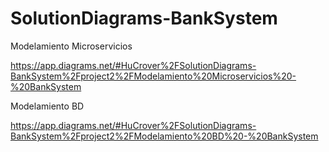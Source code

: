 # SolutionDiagrams-BankSystem


Modelamiento Microservicios

https://app.diagrams.net/#HuCrover%2FSolutionDiagrams-BankSystem%2Fproject2%2FModelamiento%20Microservicios%20-%20BankSystem


Modelamiento BD

https://app.diagrams.net/#HuCrover%2FSolutionDiagrams-BankSystem%2Fproject2%2FModelamiento%20BD%20-%20BankSystem

